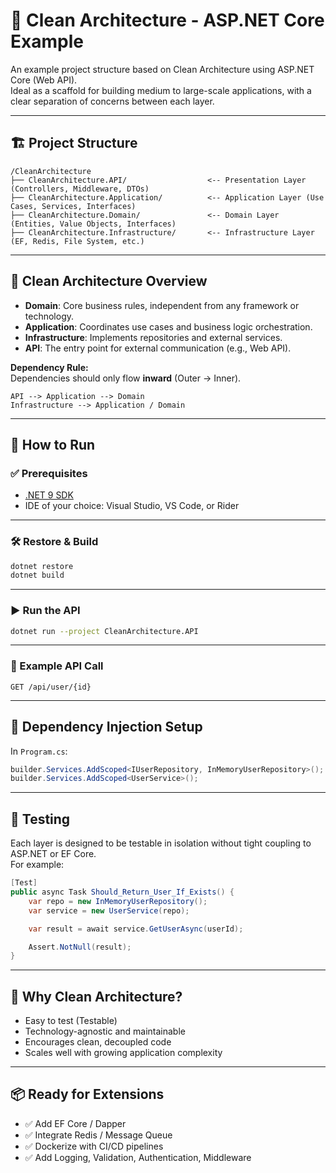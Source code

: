 # 🧼 Clean Architecture - ASP.NET Core Example

An example project structure based on Clean Architecture using ASP.NET Core (Web API).  
Ideal as a scaffold for building medium to large-scale applications, with a clear separation of concerns between each layer.

---

## 🏗️ Project Structure

```plaintext
/CleanArchitecture
├── CleanArchitecture.API/                  <-- Presentation Layer (Controllers, Middleware, DTOs)
├── CleanArchitecture.Application/          <-- Application Layer (Use Cases, Services, Interfaces)
├── CleanArchitecture.Domain/               <-- Domain Layer (Entities, Value Objects, Interfaces)
├── CleanArchitecture.Infrastructure/       <-- Infrastructure Layer (EF, Redis, File System, etc.)
```

---

## 🧠 Clean Architecture Overview

- **Domain**: Core business rules, independent from any framework or technology.
- **Application**: Coordinates use cases and business logic orchestration.
- **Infrastructure**: Implements repositories and external services.
- **API**: The entry point for external communication (e.g., Web API).

**Dependency Rule:**  
Dependencies should only flow **inward** (Outer → Inner).

```
API --> Application --> Domain
Infrastructure --> Application / Domain
```

---

## 🚀 How to Run

### ✅ Prerequisites

- [.NET 9 SDK](https://dotnet.microsoft.com/en-us/download)
- IDE of your choice: Visual Studio, VS Code, or Rider

---

### 🛠️ Restore & Build

```bash
dotnet restore
dotnet build
```

---

### ▶️ Run the API

```bash
dotnet run --project CleanArchitecture.API
```

---

### 🔁 Example API Call

```http
GET /api/user/{id}
```

---

## 🔌 Dependency Injection Setup

In `Program.cs`:

```csharp
builder.Services.AddScoped<IUserRepository, InMemoryUserRepository>();
builder.Services.AddScoped<UserService>();
```

---

## 🧪 Testing

Each layer is designed to be testable in isolation without tight coupling to ASP.NET or EF Core.  
For example:

```csharp
[Test]
public async Task Should_Return_User_If_Exists() {
    var repo = new InMemoryUserRepository();
    var service = new UserService(repo);

    var result = await service.GetUserAsync(userId);

    Assert.NotNull(result);
}
```

---

## 🧱 Why Clean Architecture?

- Easy to test (Testable)
- Technology-agnostic and maintainable
- Encourages clean, decoupled code
- Scales well with growing application complexity

---

## 📦 Ready for Extensions

- ✅ Add EF Core / Dapper
- ✅ Integrate Redis / Message Queue
- ✅ Dockerize with CI/CD pipelines
- ✅ Add Logging, Validation, Authentication, Middleware